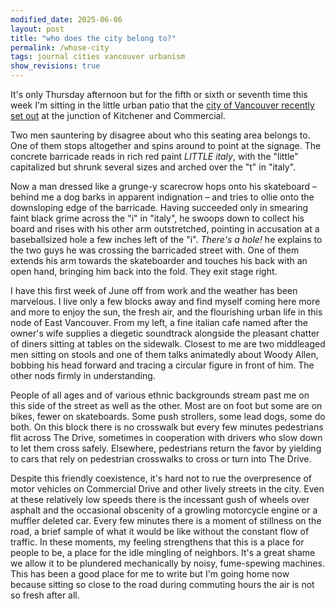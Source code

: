 ```yaml
---
modified_date: 2025-06-06
layout: post
title: "who does the city belong to?"
permalink: /whose-city
tags: journal cities vancouver urbanism
show_revisions: true
---
```


It's only Thursday afternoon but for the fifth or sixth or seventh time this week I'm sitting in the little urban patio that the [city of Vancouver recently set out](https://cityhallwatch.wordpress.com/2025/05/24/pop-up-plaza-commercial-drive-and-kitchener-st/) at the junction of Kitchener and Commercial.
<!--more-->
Two men sauntering by disagree about who this seating area belongs to.
One of them stops altogether and spins around to point at the signage.
The concrete barricade reads in rich red paint _LITTLE italy_, with the "little" capitalized but shrunk several sizes and arched over the "t" in "italy".

Now a man dressed like a grunge-y scarecrow hops onto his skateboard – behind me a dog barks in apparent indignation – and tries to ollie onto the downsloping edge of the barricade.
Having succeeded only in smearing faint black grime across the "i" in "italy", he swoops down to collect his board and rises with his other arm outstretched, pointing in accusation at a baseballsized hole a few inches left of the "i".
_There's a hole!_ he explains to the two guys he was crossing the barricaded street with.
One of them extends his arm towards the skateboarder and touches his back with an open hand, bringing him back into the fold.
They exit stage right.

I have this first week of June off from work and the weather has been marvelous.
I live only a few blocks away and find myself coming here more and more to enjoy the sun, the fresh air, and the flourishing urban life in this node of East Vancouver.
From my left, a fine italian cafe named after the owner's wife supplies a diegetic soundtrack alongside the pleasant chatter of diners sitting at tables on the sidewalk.
Closest to me are two middleaged men sitting on stools and one of them talks animatedly about Woody Allen, bobbing his head forward and tracing a circular figure in front of him.
The other nods firmly in understanding.

People of all ages and of various ethnic backgrounds stream past me on this side of the street as well as the other.
Most are on foot but some are on bikes, fewer on skateboards.
Some push strollers, some lead dogs, some do both.
On this block there is no crosswalk but every few minutes pedestrians flit across The Drive, sometimes in cooperation with drivers who slow down to let them cross safely.
Elsewhere, pedestrians return the favor by yielding to cars that rely on pedestrian crosswalks to cross or turn into The Drive.

Despite this friendly coexistence, it's hard not to rue the overpresence of motor vehicles on Commercial Drive and other lively streets in the city.
Even at these relatively low speeds there is the incessant gush of wheels over asphalt and the occasional obscenity of a growling motorcycle engine or a muffler deleted car.
Every few minutes there is a moment of stillness on the road, a brief sample of what it would be like without the constant flow of traffic.
In these moments, my feeling strengthens that this is a place for people to be, a place for the idle mingling of neighbors.
It's a great shame we allow it to be plundered mechanically by noisy, fume-spewing machines.
This has been a good place for me to write but I'm going home now because sitting so close to the road during commuting hours the air is not so fresh after all.
